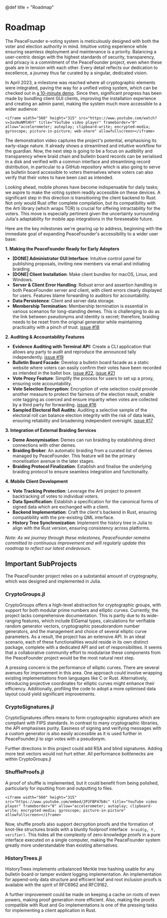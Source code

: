 @def title = "Roadmap"

# Roadmap

The PeaceFounder e-voting system is meticulously designed with both the voter and election authority in mind. Intuitive voting experience while ensuring seamless deployment and maintenance is a priority. Balancing a user-centric design with the highest standards of security, transparency, and privacy is a commitment of the PeaceFounder project, even when these goals are in tension with each other. Every detail reflects our dedication to excellence, a journey thus far curated by a singular, dedicated vision.

In April 2023, a milestone was reached where all cryptographic elements were integrated, paving the way for a unified voting system, which can be checked out in [a 10-minute demo](https://www.youtube.com/embed/L7M0FG50ulU). Since then, significant progress has been made by bundling client GUI clients, improving the installation experience and creating an admin panel, making the system much more accessible to a wider audience:


~~~
<iframe width="560" height="315" src="https://www.youtube.com/watch?v=3asNuNMlHhY" title="YouTube video player" frameborder="0" allow="accelerometer; autoplay; clipboard-write; encrypted-media; gyroscope; picture-in-picture; web-share" allowfullscreen></iframe>
~~~

The demonstration video captures the project's potential, emphasising its early-stage nature. It already shows a streamlined and intuitive workflow for the guardian. Now, the next step is going to be a focus on audibility and transparency where braid chain and bulletin board records can be serialised in a disk and verified with a common interface and streamlining record distribution, in particular to a GitHub repository which is also going to serve as bulletin board accessible to voters themselves where voters can also verify that their votes to have been cast as intended. 

Looking ahead, mobile phones have become indispensable for daily tasks; we aspire to make the voting system readily accessible on these devices. A significant step in this direction is transitioning the client backend to Rust. Not only would Rust offer complete compilation, but its compatibility with the Arti library (which wraps TOR) is crucial for offering intractability for the voters. This move is especially pertinent given the uncertainty surrounding Julia's adaptability for mobile app integrations in the foreseeable future.

Here are the key milestones we're gearing up to address, beginning with the immediate goal of expanding PeaceFounder's accessibility to a wider user base:

**1. Making the PeaceFounder Ready for Early Adopters**

- **[DONE] Administrator GUI Interface**: Intuitive control panel for publishing proposals, inviting new members via email and initiating braiding.
- **[DONE] Client Installation**: Make client bundles for macOS, Linux, and Windows.
- **Server & Client Error Handling**: Robust error and assertion handling in both PeaceFounder server and client, with client errors clearly displayed for users. Features blame forwarding to auditors for accountability.
- **Data Persistence**: Client and server data storage.
- **Membership Termination:**  Membership termination is essential in various scenarios for long-standing demes. This is challenging to do as the link between pseudonyms and identity is secret; therefore, braiding needs to be reset from the original generator while maintaining practicality with a pinch of trust. [issue #18](https://github.com/PeaceFounder/PeaceFounder.jl/issues/18) 

**2. Auditing & Accountability Features**

- **Evidence Auditing with Terminal API:** Create a CLI application that allows any party to audit and reproduce the announced tally independently. [issue #19](https://github.com/PeaceFounder/PeaceFounder.jl/issues/19)
- **Bulletin Board Facade**: Develop a bulletin board facade as a static website where voters can easily confirm their votes have been recorded as intended in the ballot box. [issue #22](https://github.com/PeaceFounder/PeaceFounder.jl/issues/22), [issue #21](https://github.com/PeaceFounder/PeaceFounder.jl/issues/21)
- **Vote Proxy Feature**: Simplify the process for users to set up a proxy, ensuring vote accountability.
- **Vote Selection Encryption:** Encryption of vote selection could provide another measure to protect the fairness of the election result, enable vote tagging as coerced and ensure imparity when votes are collected by a third party for forwarding. [issue #16](https://github.com/PeaceFounder/PeaceFounder.jl/issues/16)
- **Sampled Electoral Roll Audits:** Auditing a selective sample of the electoral roll can balance election integrity with the risk of data leaks, ensuring reliability and broadening independent oversight. [issue #17](https://github.com/PeaceFounder/PeaceFounder.jl/issues/17)

**3. Integration of External Braiding Services**

- **Deme Anonymisation**: Demes can run braiding by establishing direct connections with other demes.
- **Braiding Broker**: An automatic braiding from a curated list of demes managed by PeaceFounder. This feature will be the primary monetisation avenue in the later stages.
- **Braiding Protocol Finalization**: Establish and finalise the underlying braiding protocol to ensure seamless integration and functionality.

**4. Mobile Client Development**

- **Vote Tracking Protection**: Leverage the Arti project to prevent backtracking of votes to individual voters.
- **Data Specification**: Establish a specification for the canonical forms of signed data which are exchanged with a client.
- **Backend Implementation**: Craft the client's backend in Rust, ensuring compatibility with the pre-existing QML interface.
- **History Tree Synchronization**: Implement the history tree in Julia to align with the Rust version, ensuring consistency across platforms.

*Note: As we journey through these milestones, PeaceFounder remains committed to continuous improvement and will regularly update this roadmap to reflect our latest endeavours.*

## Important SubProjects

The PeaceFounder project relies on a substantial amount of cryptography, which was designed and implemented in Julia. 

### CryptoGroups.jl

CryptoGroups offers a high-level abstraction for cryptographic groups, with support for both modular prime numbers and elliptic curves. Currently, the project lacks comprehensive documentation. This is partly due to its wide-ranging features, which include ElGamal types, calculations for verifiable random generator vectors, cryptographic pseudorandom number generators, and the management and choice of several elliptic curve parameters. As a result, the project has an extensive API. In an ideal scenario, each of these functionalities would reside in its own distinct package, complete with a dedicated API and set of responsibilities. It seems that a collaborative community effort to modularise these components from the PeaceFounder project would be the most natural next step.

A pressing concern is the performance of elliptic curves. There are several avenues for improvement in this area. One approach could involve wrapping existing implementations from languages like C or Rust. Alternatively, introducing projective coordinates for elliptic curves might enhance their efficiency. Additionally, profiling the code to adopt a more optimised data layout could yield significant improvements.

### CryptoSignatures.jl

CryptoSignatures offers means to form cryptographic signatures which are compliant with FIPS standards. In contrast to many cryptographic libraries, the API emphasises purity. Easiness of signing and verifying messages with a custom generator is also easily accessible as it is used further in PeaceFounder.jl to sign votes with a pseudonym. 

Further directions in this project could add RSA and blind signatures. Adding more test vectors would not hurt either. All performance bottlenecks are within CryptoGroups.jl 

### ShuffleProofs.jl

A proof of shuffle is implemented, but it could benefit from being polished, particularly for inputting from and outputting to files.

~~~
<iframe width="560" height="315" src="https://www.youtube.com/embed/2P2FBP47b8c" title="YouTube video player" frameborder="0" allow="accelerometer; autoplay; clipboard-write; encrypted-media; gyroscope; picture-in-picture" allowfullscreen></iframe>
~~~

Now, shuffle proofs also support decryption proofs and the formation of knot-like structures braids with a bluntly foolproof interface ` braid(g, Y, verifier)`. This hides all the complexity of zero-knowledge proofs in a pure interface executed on a single computer, making the PeaceFounder system greatly more understandable than existing alternatives.

### HistoryTrees.jl

HistoryTrees implements unbalanced Merkle tree hashing usable for any bulletin board or tamper evident logging implementation. An implementation for append-only data structure and efficient leaf and root inclusion proofs is available with the spirit of RFC6962 and RFC9162. 

A further improvement could be made on keeping a cache on roots of even powers, making proof generation more efficient. Also, making the proofs compatible with Rust and Go implementations is one of the pressing tasks for implementing a client application in Rust.

